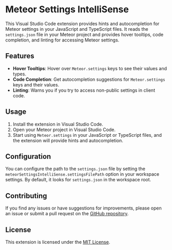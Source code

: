 # Meteor Settings IntelliSense

This Visual Studio Code extension provides hints and autocompletion for Meteor settings in your JavaScript and TypeScript files. It reads the `settings.json` file in your Meteor project and provides hover tooltips, code completion, and linting for accessing Meteor settings.

## Features

- **Hover Tooltips**: Hover over `Meteor.settings` keys to see their values and types.
- **Code Completion**: Get autocompletion suggestions for `Meteor.settings` keys and their values.
- **Linting**: Warns you if you try to access non-public settings in client code.

## Usage

1. Install the extension in Visual Studio Code.
2. Open your Meteor project in Visual Studio Code.
3. Start using `Meteor.settings` in your JavaScript or TypeScript files, and the extension will provide hints and autocompletion.

## Configuration

You can configure the path to the `settings.json` file by setting the `meteorSettingsIntelliSense.settingsFilePath` option in your workspace settings. By default, it looks for `settings.json` in the workspace root.

## Contributing

If you find any issues or have suggestions for improvements, please open an issue or submit a pull request on the [GitHub repository](https://github.com/8ByteSword/meteor-settings-intellisense).

## License

This extension is licensed under the [MIT License](LICENSE).
